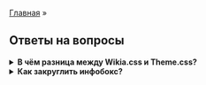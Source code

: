 [Главная](README.md) »

## Ответы на вопросы

<details><summary><b>В чём разница между Wikia.css и Theme.css?</b></summary>
<p>
Themes.css was a convention used by the (then) Community Technical and Vanguard teams to isolate Portable Infobox relevant code. There's not a significant difference, beyond making it somewhat easier to find CSS blocks.
<a href="https://portability.fandom.com/f/p/3825974047146002626">Источник</a>
</p>
</details>

<details><summary><b>Как закруглить инфобокс?</b></summary>

~~~
.portable-infobox.type-theme1 {
	border-radius: 8px;
}
.portable-infobox.type-theme1 .pi-title {
	border-radius: 8px 8px 0px 0px;
}
~~~
</details>


